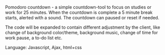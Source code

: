 Pomodoro countdown - a simple countdown-tool to focus on studies or work for 25 minutes. When the countdown is complete a 5 minute break starts, alerted with a sound. The countdown can 
paused or reset if needed.

The code will be expanded to contain different adjustment by the client, like change of background color/theme, background music, change of time for work pause, a to-do list etc.

Language: Javascript, Ajax, html+css
